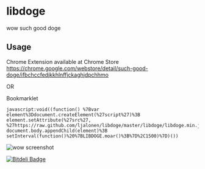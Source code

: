libdoge
=======

wow such good doge

## Usage
Chrome Extension available at Chrome Store
https://chrome.google.com/webstore/detail/such-good-doge/ifbchccfedjkkhlnffjckaghjdpchhmo

OR

Bookmarklet
```
javascript:void((function() %7Bvar element%3Ddocument.createElement(%27script%27)%3B element.setAttribute(%27src%27, %27https://raw.github.com/ljalonen/libdoge/master/libdoge/libdoge.min.js%27)%3B document.body.appendChild(element)%3B setInterval(function()%20%7BLIBDOGE.moar()%3B%7D%2C1500)%7D)())

```

![wow screenshot](https://raw.github.com/ljalonen/libdoge/master/screenshots/libdoge.gif)

[![Bitdeli Badge](https://d2weczhvl823v0.cloudfront.net/ljalonen/libdoge/trend.png)](https://bitdeli.com/free "Bitdeli Badge")
